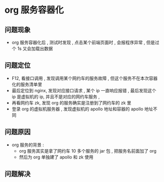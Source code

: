 # org 服务容器化

## 问题现象

* org 服务容器化后 , 测试时发现 , 点击某个前端页面时 , 会报程序异常 , 但是过个 1s 又会加载出数据

## 问题定位

* F12, 看接口调用 , 发现调用某个网约车的服务故障 , 但这个服务不在本次容器化的服务清单里
* 最后定位到 nginx, 发现对应接口请求 , 某个 ip 一直响应报错 , 最后发现这个 ip 是虚拟机的 ip, 并且不是对应的网约车服务 ,
* 再看网约车 zk, 发现 org 的服务确实是注册到了网约车的 zk 里
* 登录 org 的虚拟机服务器 , 发现虚拟机的 apollo 地址和容器的 apollo 地址不同

## 问题原因

* org 服务的背景 :
  * org 服务其实是拿了网约车 10 多个服务的 jar 包 , 把服务名前面加了 org
  * 然后为 org 单独建了 apollo 和 zk 使用

## 问题解决
